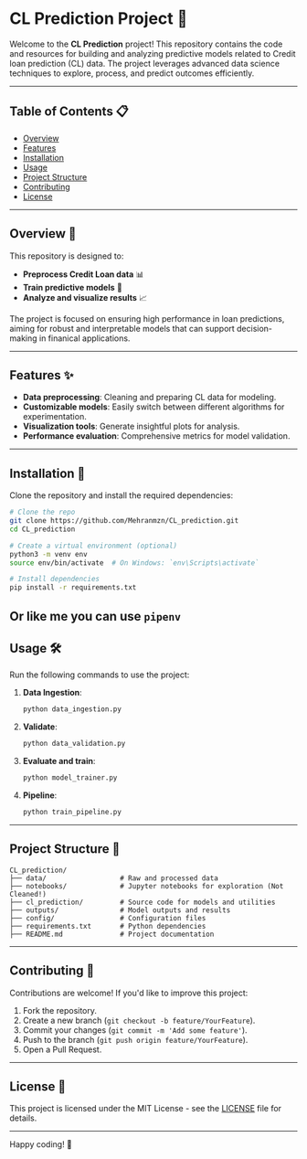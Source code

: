 # CL Prediction Project 🌟

Welcome to the **CL Prediction** project! This repository contains the code and resources for building and analyzing predictive models related to Credit loan prediction (CL) data. The project leverages advanced data science techniques to explore, process, and predict outcomes efficiently.

---

## Table of Contents 📋

- [Overview](#overview-)
- [Features](#features-)
- [Installation](#installation-)
- [Usage](#usage-)
- [Project Structure](#project-structure-)
- [Contributing](#contributing-)
- [License](#license-)

---

## Overview 📖

This repository is designed to:

- **Preprocess Credit Loan data** 📊
- **Train predictive models** 🤖
- **Analyze and visualize results** 📈

The project is focused on ensuring high performance in loan predictions, aiming for robust and interpretable models that can support decision-making in finanical applications.

---

## Features ✨

- **Data preprocessing**: Cleaning and preparing CL data for modeling.
- **Customizable models**: Easily switch between different algorithms for experimentation.
- **Visualization tools**: Generate insightful plots for analysis.
- **Performance evaluation**: Comprehensive metrics for model validation.

---

## Installation 🚀

Clone the repository and install the required dependencies:

```bash
# Clone the repo
git clone https://github.com/Mehranmzn/CL_prediction.git
cd CL_prediction

# Create a virtual environment (optional)
python3 -m venv env
source env/bin/activate  # On Windows: `env\Scripts\activate`

# Install dependencies
pip install -r requirements.txt
```

Or like me you can use ```pipenv```
---

## Usage 🛠️

Run the following commands to use the project:

1. **Data Ingestion**:
   ```bash
   python data_ingestion.py 
   ```

2. **Validate**:
   ```bash
   python data_validation.py
   ```

3. **Evaluate and train**:
   ```bash
   python model_trainer.py 
   ```

4. **Pipeline**:
   ```bash
   python train_pipeline.py
   ```

---

## Project Structure 📂

```
CL_prediction/
├── data/                  # Raw and processed data
├── notebooks/             # Jupyter notebooks for exploration (Not Cleaned!)
├── cl_prediction/         # Source code for models and utilities
├── outputs/               # Model outputs and results
├── config/                # Configuration files
├── requirements.txt       # Python dependencies
├── README.md              # Project documentation
```

---

## Contributing 🤝

Contributions are welcome! If you'd like to improve this project:

1. Fork the repository.
2. Create a new branch (`git checkout -b feature/YourFeature`).
3. Commit your changes (`git commit -m 'Add some feature'`).
4. Push to the branch (`git push origin feature/YourFeature`).
5. Open a Pull Request.

---

## License 📜

This project is licensed under the MIT License - see the [LICENSE](LICENSE) file for details.

---

Happy coding! 🚀
